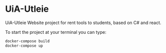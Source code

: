 # UiA-Utleie

UiA-Utleie Website project for rent tools to students, based on C# and react.

To start the project at your terminal you can type: 
```bash
docker-compose build 
docker-compose up
```
